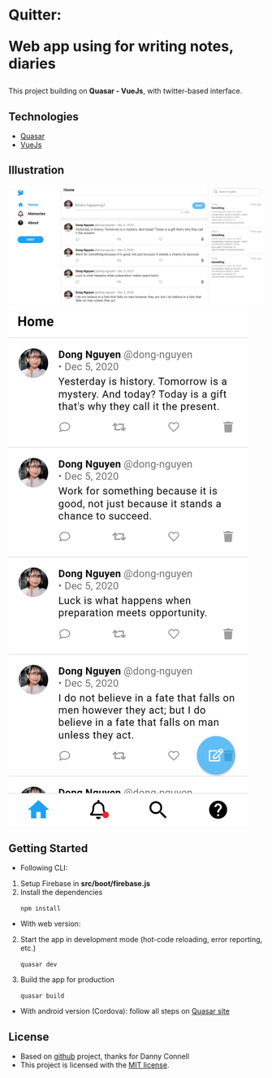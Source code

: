 # Quitter:<p/>Web app using for writing notes, diaries

This project building on **Quasar - VueJs**, with twitter-based interface.

## Technologies

* [Quasar](https://quasar.dev/)
* [VueJs](https://vuejs.org/)

## Illustration

![](/Docs/web.png)
![](/Docs/mobile.png)

## Getting Started

* Following CLI:

1. Setup Firebase in  **src/boot/firebase.js**
2. Install the dependencies<p/>`npm install`
* With web version:
2. Start the app in development mode (hot-code reloading, error reporting, etc.)<p/>`quasar dev`
3. Build the app for production<p/>`quasar build`
* With android version (Cordova): follow all steps on [Quasar site](https://quasar.dev/quasar-cli/developing-cordova-apps/preparation#Android-setup)

## License
* Based on [github](https://github.com/dannyconnell/qwitter) project, thanks for Danny Connell
* This project is licensed with the [MIT license](LICENSE).